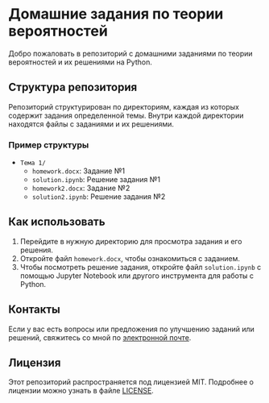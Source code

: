 # Домашние задания по теории вероятностей

Добро пожаловать в репозиторий с домашними заданиями по теории вероятностей и их решениями на Python.

## Структура репозитория

Репозиторий структурирован по директориям, каждая из которых содержит задания определенной темы. Внутри каждой директории находятся файлы с заданиями и их решениями.

### Пример структуры

- `Тема 1/`
  - `homework.docx`: Задание №1
  - `solution.ipynb`: Решение задания №1
  - `homework2.docx`: Задание №2
  - `solution2.ipynb`: Решение задания №2

## Как использовать

1. Перейдите в нужную директорию для просмотра задания и его решения.
2. Откройте файл `homework.docx`, чтобы ознакомиться с заданием.
3. Чтобы посмотреть решение задания, откройте файл `solution.ipynb` с помощью Jupyter Notebook или другого инструмента для работы с Python.

## Контакты

Если у вас есть вопросы или предложения по улучшению заданий или решений, свяжитесь со мной по [электронной почте](mailto:youremail@example.com).

## Лицензия

Этот репозиторий распространяется под лицензией MIT. Подробнее о лицензии можно узнать в файле [LICENSE](LICENSE).